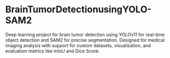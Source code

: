 # BrainTumorDetectionusingYOLO-SAM2
Deep learning project for brain tumor detection using YOLOv11 for real-time object detection and SAM2 for precise segmentation. Designed for medical imaging analysis with support for custom datasets, visualization, and evaluation metrics like mIoU and Dice Score.

